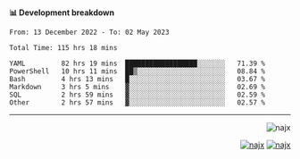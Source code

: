 <b>📊 Development breakdown</b>
<!--START_SECTION:waka-->

```text
From: 13 December 2022 - To: 02 May 2023

Total Time: 115 hrs 18 mins

YAML         82 hrs 19 mins  ██████████████████░░░░░░░   71.39 %
PowerShell   10 hrs 11 mins  ██▒░░░░░░░░░░░░░░░░░░░░░░   08.84 %
Bash         4 hrs 13 mins   █░░░░░░░░░░░░░░░░░░░░░░░░   03.67 %
Markdown     3 hrs 5 mins    ▓░░░░░░░░░░░░░░░░░░░░░░░░   02.69 %
SQL          2 hrs 59 mins   ▓░░░░░░░░░░░░░░░░░░░░░░░░   02.59 %
Other        2 hrs 57 mins   ▓░░░░░░░░░░░░░░░░░░░░░░░░   02.57 %
```

<!--END_SECTION:waka-->
-----
<p align="right">
  <img src="https://komarev.com/ghpvc/?username=najx&label=GitHub%20Profile%20Views&color=yellow&style=flat" alt="najx" />
</p align="center">
<p align="right">
  <a href="https://www.linkedin.com/in/abdx"><img src="https://img.shields.io/badge/LinkedIn--_.svg?style=social&logo=linkedin" alt="najx"></a>
  <a href="https://stackoverflow.com/users/19588110/najim-abdelmoula"><img src="https://img.shields.io/badge/Stack Overflow--_.svg?style=social&logo=stackoverflow" alt="najx"></a>
</p align="center">
